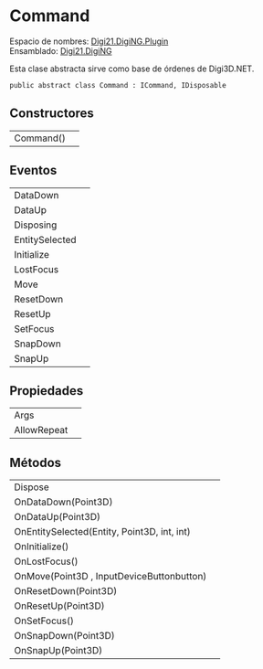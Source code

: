# Command

Espacio de nombres: [Digi21.DigiNG.Plugin](../../)  
Ensamblado: [Digi21.DigiNG](../../../digi21.diging/)

Esta clase abstracta sirve como base de órdenes de Digi3D.NET.

```text
public abstract class Command : ICommand, IDisposable
```

## Constructores

|  |  |
| :--- | :--- |
| Command\(\) |  |

## Eventos

|  |  |
| :--- | :--- |
| DataDown |  |
| DataUp |  |
| Disposing |  |
| EntitySelected |  |
| Initialize |  |
| LostFocus |  |
| Move |  |
| ResetDown |  |
| ResetUp |  |
| SetFocus |  |
| SnapDown |  |
| SnapUp |  |

## Propiedades

|  |  |
| :--- | :--- |
| Args |  |
| AllowRepeat |  |

## Métodos

|  |  |
| :--- | :--- |
| Dispose |  |
| OnDataDown\(Point3D\) |  |
| OnDataUp\(Point3D\) |  |
| OnEntitySelected\(Entity, Point3D, int, int\) |  |
| OnInitialize\(\) |  |
| OnLostFocus\(\) |  |
| OnMove\(Point3D , InputDeviceButtonbutton\) |  |
| OnResetDown\(Point3D\) |  |
| OnResetUp\(Point3D\) |  |
| OnSetFocus\(\) |  |
| OnSnapDown\(Point3D\) |  |
| OnSnapUp\(Point3D\) |  |

